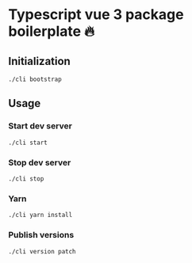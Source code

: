 # Typescript vue 3 package boilerplate 🔥

## Initialization
```shell
./cli bootstrap
```

## Usage
### Start dev server
```shell
./cli start
```

### Stop dev server
```shell
./cli stop
```

### Yarn
```shell
./cli yarn install
```

### Publish versions
```shell
./cli version patch
```